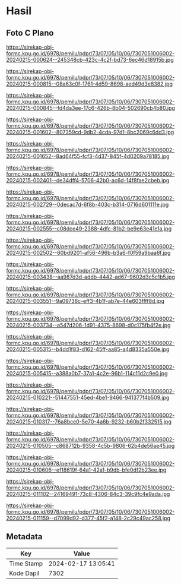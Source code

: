 # Hasil

## Foto C Plano

https://sirekap-obj-formc.kpu.go.id/6978/pemilu/pdpr/73/07/05/10/06/7307051006002-20240215-000624--245348cb-423c-4c2f-bd73-6ec46d18915b.jpg

https://sirekap-obj-formc.kpu.go.id/6978/pemilu/pdpr/73/07/05/10/06/7307051006002-20240215-000815--08a63c0f-1761-4d59-8698-aed49d3e8382.jpg

https://sirekap-obj-formc.kpu.go.id/6978/pemilu/pdpr/73/07/05/10/06/7307051006002-20240215-000845--fd4da3ee-17c6-426b-8b04-502690cb4b80.jpg

https://sirekap-obj-formc.kpu.go.id/6978/pemilu/pdpr/73/07/05/10/06/7307051006002-20240215-001602--807359cd-9db2-4cda-97d1-8bc2069c6dd3.jpg

https://sirekap-obj-formc.kpu.go.id/6978/pemilu/pdpr/73/07/05/10/06/7307051006002-20240215-001652--8ad64f55-fcf3-4d37-845f-4d0209a78185.jpg

https://sirekap-obj-formc.kpu.go.id/6978/pemilu/pdpr/73/07/05/10/06/7307051006002-20240215-002401--de34dff4-5706-42b0-ac6d-14f8fae2cbeb.jpg

https://sirekap-obj-formc.kpu.go.id/6978/pemilu/pdpr/73/07/05/10/06/7307051006002-20240215-002729--0decac7d-6f8b-403c-b314-0716d601111e.jpg

https://sirekap-obj-formc.kpu.go.id/6978/pemilu/pdpr/73/07/05/10/06/7307051006002-20240215-002555--c08dce49-2388-4dfc-81b2-be9e63e41e1a.jpg

https://sirekap-obj-formc.kpu.go.id/6978/pemilu/pdpr/73/07/05/10/06/7307051006002-20240215-002502--60bd9201-af56-496b-b3a6-f0f59a9baa6f.jpg

https://sirekap-obj-formc.kpu.go.id/6978/pemilu/pdpr/73/07/05/10/06/7307051006002-20240215-003438--aa987d3d-addb-4442-ad67-9602d3c5c1b5.jpg

https://sirekap-obj-formc.kpu.go.id/6978/pemilu/pdpr/73/07/05/10/06/7307051006002-20240215-003551--9a09736c-eff3-4b1f-ab7e-44e603ffff8d.jpg

https://sirekap-obj-formc.kpu.go.id/6978/pemilu/pdpr/73/07/05/10/06/7307051006002-20240215-003734--a547d206-1d91-4375-8698-d0c175fb4f2e.jpg

https://sirekap-obj-formc.kpu.go.id/6978/pemilu/pdpr/73/07/05/10/06/7307051006002-20240215-005315--b4dd1f83-d162-45ff-aa85-a4d8335a550e.jpg

https://sirekap-obj-formc.kpu.go.id/6978/pemilu/pdpr/73/07/05/10/06/7307051006002-20240215-005415--a388a0b7-37a1-4c2e-96b1-114c11d2c9e0.jpg

https://sirekap-obj-formc.kpu.go.id/6978/pemilu/pdpr/73/07/05/10/06/7307051006002-20240215-010221--51447551-45ed-4be1-9466-941377f4b509.jpg

https://sirekap-obj-formc.kpu.go.id/6978/pemilu/pdpr/73/07/05/10/06/7307051006002-20240215-010317--76a8bce0-5e70-4a6b-9232-b60b2f332515.jpg

https://sirekap-obj-formc.kpu.go.id/6978/pemilu/pdpr/73/07/05/10/06/7307051006002-20240215-010505--c868712b-9358-4c5b-9806-62b4de56ae45.jpg

https://sirekap-obj-formc.kpu.go.id/6978/pemilu/pdpr/73/07/05/10/06/7307051006002-20240215-010606--ef18619f-64a1-42a1-b9db-bfe0df2b23ee.jpg

https://sirekap-obj-formc.kpu.go.id/6978/pemilu/pdpr/73/07/05/10/06/7307051006002-20240215-011102--24169491-73c8-4306-84c3-39c9fc4e9ada.jpg

https://sirekap-obj-formc.kpu.go.id/6978/pemilu/pdpr/73/07/05/10/06/7307051006002-20240215-011159--d7099d92-d377-45f2-a148-2c29c49ac258.jpg


## Metadata

| Key        | Value               |
| ---------- | ------------------- |
| Time Stamp | 2024-02-17 13:05:41 |
| Kode Dapil | 7302                |



